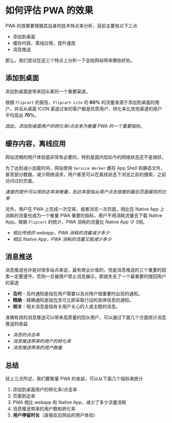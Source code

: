 # 如何评估 PWA 的效果

PWA 的效果要根据其自身的技术特点来分析，目前主要有以下三点

* 添加到桌面
* 缓存内容，离线应用，提升速度
* 消息推送

那么，我们尝试在这三个特点上分析一下会给网站带来哪些好处。

## 添加到桌面

添加到桌面是带来回头客的一个重要渠道。

根据 `Flipcart` 的报告，`Flipcart Lite` 的 **60%** 的流量来源于添加到桌面的用户，并且从桌面 ICON 渠道过来的客户都是优质用户，转化率比其他渠道的用户平均高出 **70%**。

*因此，添加到桌面用户的转化率/点击率为衡量 PWA 的一个重要指标*。

## 缓存内容，离线应用

网站流畅的用户体验是非常有必要的，特别是国内现如今的网络状态还不是很好。

为了达到减小加载时间，网站使用 `Service Worker` 缓存 App Shell 和静态文件，甚至部分数据，减少网络请求，用户甚至可以在离线状态下浏览之前的搜索，之前访问过的页面。

*速度的提升可以用到达率来衡量，到达率是指从用户点击链接到最后页面展现的比率*

另外，用户在 PWA 上完成一次交易，或者浏览一次页面，相比在 Native App 上消耗的流量也成为一个衡量 PWA 重要的指标，用户不用消耗流量去下载 Native App。根据 `Flipcart` 的统计，PWA 消耗的流量比 Native App 少 3倍。

* *相比传统的 webapp，PWA 消耗的流量减少多少*
* *相比 Native App，PWA 消耗的流量又能减少多少*

## 消息推送

消息推送也许是对很多站点来说，最有商业价值的，但是消息推送的三个重要的因素一定要遵守，否则一旦被用户禁止消息展示，那就失去了一个最重要的挽回用户的渠道

* **及时** - 及时通知是指在用户需要以及对用户很重要时出现的通知。
* **精确** - 精确通知是指包含可立即采取行动的具体信息的通知。
* **相关** - 相关消息是指有关用户关心的人或主题的消息。

准确有效的消息推送可以带来高质量的回头用户，可以通过下面几个方面统计消息推送的收益

* *消息的点击率*
* *消息推送带来的用户的转化率*
* *消息推送带来的用户数量*


## 总结

综上三点所述，我们要衡量 PWA 的收益，可以从下面几个指标来统计

1. 添加到桌面用户的转化率/点击率
2. 页面到达率
3. PWA 相比 webapp 和 Native App，减少了多少流量消耗
4. 消息推送带来的用户数和转化率
5. **用户停留时长**（直接反应网站的用户体验）

